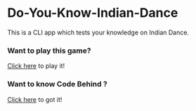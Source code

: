 # Do-You-Know-Indian-Dance
This is a CLI app which tests your knowledge on Indian Dance.

### Want to play this game?
[Click here](https://replit.com/@khushi1214/Do-You-Know-Indian-Dance#index.js) to play it!

### Want to know Code Behind ?
[Click here](https://replit.com/@khushi1214/Do-You-Know-Indian-Dance) to got it!
